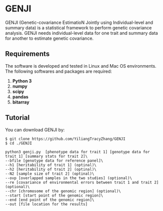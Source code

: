 # GENJI

GENJI (Genetic-covariance EstimatioN Jointly using Individual-level and summary data) is a statistical framework to perform genetic covariance analysis. GENJI needs individual-level data for one trait and summary data for another to estimate genetic covariance.

## Requirements

The software is developed and tested in Linux and Mac OS environments. The following softwares and packages are required:

1. **Python 3**
2. **numpy**
3. **scipy**
4. **pandas**
6. **bitarray**

## Tutorial

You can download GENJI by:

```
$ git clone https://github.com/YiliangTracyZhang/GENJI
$ cd ./GENJI
```

```
python3 genji.py  [phenotype data for trait 1] [genotype data for trait 1] [summary stats for trait 2]\
--bfile [genotype data for reference panel]\
--h1 [heritability of trait 1] (optinal)\
--h2 [heritability of trait 2] (optinal)\
--N2 [sample size of trait 2] (optinal)\
--ovp [overlapped samples in the two studies] (optional)\
--re [covariance of environmental errors between trait 1 and trait 2] (optional)\
--chr [chromosome of the genomic region] (optional)\
--start [start point of the genomic region]\
--end [end point of the genomic region]\
--out [file location for the results]